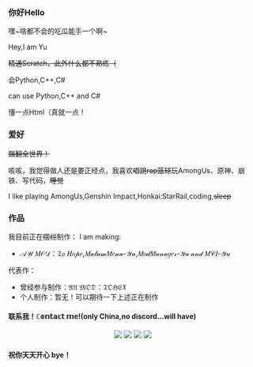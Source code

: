 ### 你好Hello

嘿~啥都不会的吃瓜能手一个啊~

Hey,I am Yu

~~精通Scratch，此外什么都不熟练（~~

会Python,C++,C#

can use Python,C++ and C#

懂一点Html（真就一点！

### 爱好

~~踹翻全世界！~~

咳咳，我觉得做人还是要正经点，我喜欢~~唱跳rap篮球~~玩AmongUs、原神、崩铁、写代码，~~睡觉~~

I like playing AmongUs,Genshin Impact,Honkai:StarRail,coding,~~sleep~~

### 作品

我目前正在~~摆烂~~制作：
I am making:

* 𝒜𝒰 𝑀𝒪𝒟：𝔗𝔬 𝐻𝑜𝓅𝑒,𝑀𝒶𝓁𝓊𝓂𝑀𝑒𝓃𝓊-𝒴𝓊,𝑀𝑜𝒹𝑀𝒶𝓃𝒶𝑔𝑒𝓇-𝒴𝓊 𝒶𝓃𝒹 𝑀𝒞𝐼-𝒴𝓊

代表作：
* 曾经参与制作：𝔄𝔘 𝔐𝔒𝔇：𝔗𝔒ℌ𝔈𝔛
* 个人制作：暂无！可以期待一下上述正在制作

#### 联系我！ℂ𝕠𝕟𝕥𝕒𝕔𝕥 𝕞𝕖!(only China,no discord...will have)

<p align="center">
<a href="https://space.bilibili.com/1638639993" target="_blank"><img src="https://img.shields.io/badge/Bilibili%20-%231DA1F2.svg?&style=for-the-badge&logo=bilibili&logoColor=white&color=fb7299"/></a>
<a href="http://qm.qq.com/cgi-bin/qm/qr?_wv=1027&k=ZkI62p-PuRNYJ8XApcEhbUdB47jXGxlt&authKey=GvgiEi%2B1RRQfcpGhnJbl18y7UJdikvxDqvWjPVp7lUlYaM686ht1jmiQutVjkyZs&noverify=0&group_code=829210249" target="_blank"><img src="https://img.shields.io/badge/QQ%20-%231DA1F2.svg?&style=for-the-badge&logo=Tencent+QQ&logoColor=white&color=1e6fff"/></a>
<a href="https://v.douyin.com/iReuqodH/" target="_blank"><img src="https://img.shields.io/badge/抖音Tiktok%20-%231DA1F2.svg?&style=for-the-badge&logo=tiktok&logoColor=white&color=696969"/></a>
<a href="https://www.ixigua.com/home/66342900090" target="_blank"><img src="https://img.shields.io/badge/西瓜视频ixigua%20-%231DA1F2.svg?&style=for-the-badge&logo=tiktok&logoColor=white&color=ff0000"/></a>

</p>

#### 祝你天天开心 bye！
